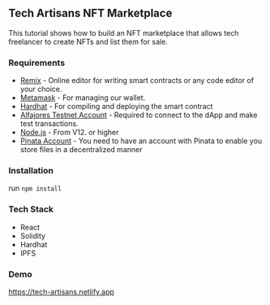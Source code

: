 ## Tech Artisans NFT Marketplace

This tutorial shows how to build an NFT marketplace that allows tech freelancer to 
create NFTs and list them for sale.

### Requirements
- [Remix](https://remix.ethereum.org/) - Online editor for writing smart contracts or any code editor of your choice.
- [Metamask](https://metamask.io/) - For managing our wallet.
- [Hardhat](https://hardhat.org/) - For compiling and deploying the smart contract
- [Alfajores Testnet Account](https://developers.celo.org/3-simple-steps-to-connect-your-metamask-wallet-to-celo-732d4a139587) - Required to connect to the dApp and make test transactions.
- [Node.js](https://nodejs.org/en/) - From V12. or higher
- [Pinata Account](https://www.pinata.cloud/) - You need to have an account with Pinata to enable you store files in a decentralized manner

### Installation
run `npm install` 

### Tech Stack
- React
- Solidity
- Hardhat
- IPFS

### Demo
https://tech-artisans.netlify.app